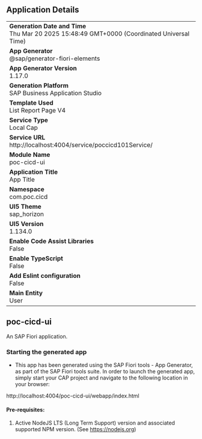 ## Application Details
|               |
| ------------- |
|**Generation Date and Time**<br>Thu Mar 20 2025 15:48:49 GMT+0000 (Coordinated Universal Time)|
|**App Generator**<br>@sap/generator-fiori-elements|
|**App Generator Version**<br>1.17.0|
|**Generation Platform**<br>SAP Business Application Studio|
|**Template Used**<br>List Report Page V4|
|**Service Type**<br>Local Cap|
|**Service URL**<br>http://localhost:4004/service/poccicd101Service/|
|**Module Name**<br>poc-cicd-ui|
|**Application Title**<br>App Title|
|**Namespace**<br>com.poc.cicd|
|**UI5 Theme**<br>sap_horizon|
|**UI5 Version**<br>1.134.0|
|**Enable Code Assist Libraries**<br>False|
|**Enable TypeScript**<br>False|
|**Add Eslint configuration**<br>False|
|**Main Entity**<br>User|

## poc-cicd-ui

An SAP Fiori application.

### Starting the generated app

-   This app has been generated using the SAP Fiori tools - App Generator, as part of the SAP Fiori tools suite.  In order to launch the generated app, simply start your CAP project and navigate to the following location in your browser:

http://localhost:4004/poc-cicd-ui/webapp/index.html

#### Pre-requisites:

1. Active NodeJS LTS (Long Term Support) version and associated supported NPM version.  (See https://nodejs.org)


